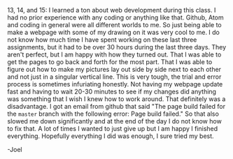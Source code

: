 13, 14, and 15: I learned a ton about web development during this class. I had no prior experience with any coding or anything like that. Github, Atom and coding in general were all different worlds to me. So just being able to make a webpage with some of my drawing on it was very cool to me. I do not know how much time I have spent working on these last three assignments, but it had to be over 30 hours during the last three days. They aren't perfect, but I am happy with how they turned out. That I was able to get the pages to go back and forth for the most part. That I was able to figure out how to make my pictures lay out side by side next to each other and not just in a singular vertical line.  This is very tough, the trial and error process is sometimes infuriating honestly. Not having my webpage update fast and having to wait 20-30 minutes to see if my changes did anything was something that I wish I knew how to work around. That definitely was a disadvantage. I got an email from github that said "The page build failed for the `master` branch with the following error: Page build failed." So that also slowed me down significantly and at the end of the day I do not know how to fix that. A lot of times I wanted to just give up but I am happy I finished everything. Hopefully everything I did was enough, I sure tried my best.

  -Joel
